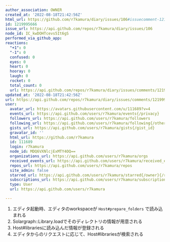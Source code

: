 ```yaml
---
author_association: OWNER
created_at: '2022-08-18T21:42:56Z'
html_url: https://github.com/r7kamura/diary/issues/106#issuecomment-1219995666
id: 1219995666
issue_url: https://api.github.com/repos/r7kamura/diary/issues/106
node_id: IC_kwDOHTcevs5It6gS
performed_via_github_app: 
reactions:
  "+1": 0
  "-1": 0
  confused: 0
  eyes: 0
  heart: 0
  hooray: 0
  laugh: 0
  rocket: 0
  total_count: 0
  url: https://api.github.com/repos/r7kamura/diary/issues/comments/1219995666/reactions
updated_at: '2022-08-18T21:42:56Z'
url: https://api.github.com/repos/r7kamura/diary/issues/comments/1219995666
user:
  avatar_url: https://avatars.githubusercontent.com/u/111689?v=4
  events_url: https://api.github.com/users/r7kamura/events{/privacy}
  followers_url: https://api.github.com/users/r7kamura/followers
  following_url: https://api.github.com/users/r7kamura/following{/other_user}
  gists_url: https://api.github.com/users/r7kamura/gists{/gist_id}
  gravatar_id: ''
  html_url: https://github.com/r7kamura
  id: 111689
  login: r7kamura
  node_id: MDQ6VXNlcjExMTY4OQ==
  organizations_url: https://api.github.com/users/r7kamura/orgs
  received_events_url: https://api.github.com/users/r7kamura/received_events
  repos_url: https://api.github.com/users/r7kamura/repos
  site_admin: false
  starred_url: https://api.github.com/users/r7kamura/starred{/owner}{/repo}
  subscriptions_url: https://api.github.com/users/r7kamura/subscriptions
  type: User
  url: https://api.github.com/users/r7kamura

---
```

1. エディタ起動時、エディタのworkspaceが `Host#prepare_folders` で読み込まれる
2. Solargraph::Library.loadでそのディレクトリの情報が用意される
3. Host#librariesに読み込んだ情報が登録される
4. エディタからのリクエストに応じて、Host#librariesが検索される